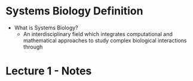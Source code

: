 # Systems Biology Definition

- What is Systems Biology?
    - An interdisciplinary field which integrates computational and mathematical approaches to study complex biological interactions through 

# Lecture 1 - Notes


